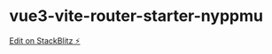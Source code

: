 # vue3-vite-router-starter-nyppmu

[Edit on StackBlitz ⚡️](https://stackblitz.com/edit/vue3-vite-router-starter-nyppmu)
